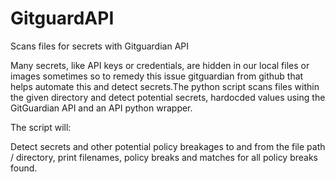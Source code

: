 # GitguardAPI
Scans files for secrets with Gitguardian API 

Many secrets, like API keys or credentials, are hidden in our local files or images sometimes so to remedy this issue gitguardian from github that helps  automate this and detect secrets.The python script scans files within the given directory and detect potential secrets, hardocded values using the GitGuardian API and an API python wrapper.

The script will:

Detect secrets and other potential policy breakages to and from the file path / directory, print filenames, policy breaks and matches for all policy breaks found.

